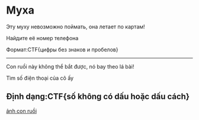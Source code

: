 # Муха
Эту муху невозможно поймать, она летает по картам!

Найдите её номер телефона

Формат:CTF{цифры без знаков и пробелов}

---

Con ruồi này không thể bắt được, nó bay theo lá bài!

Tìm số điện thoại của cô ấy

Định dạng:CTF{số không có dấu hoặc dấu cách}
---

[ảnh con ruồi](https://lms.itmo.xyz/uploads/zk8jww8ckxlqqicir7u1j8alhvncocc1/%D0%BC%D1%83%D1%85%D0%B0.jpg)

